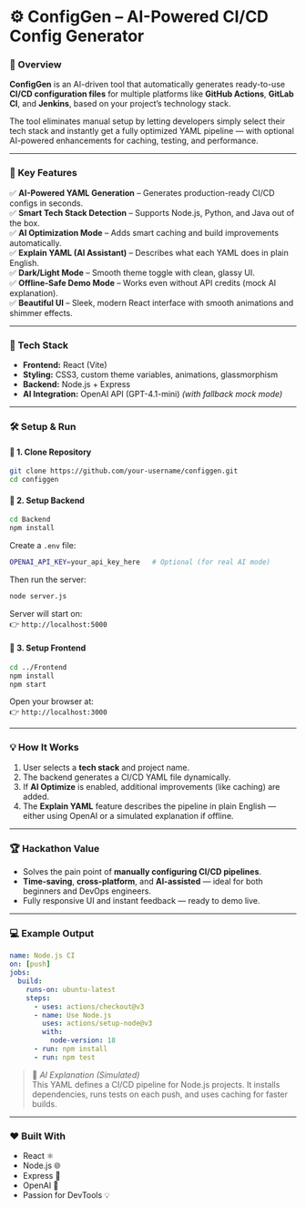 # ⚙️ ConfigGen – AI-Powered CI/CD Config Generator

### 🧠 Overview
**ConfigGen** is an AI-driven tool that automatically generates ready-to-use **CI/CD configuration files** for multiple platforms like **GitHub Actions**, **GitLab CI**, and **Jenkins**, based on your project’s technology stack.

The tool eliminates manual setup by letting developers simply select their tech stack and instantly get a fully optimized YAML pipeline — with optional AI-powered enhancements for caching, testing, and performance.

---

### 🚀 Key Features
✅ **AI-Powered YAML Generation** – Generates production-ready CI/CD configs in seconds.  
✅ **Smart Tech Stack Detection** – Supports Node.js, Python, and Java out of the box.  
✅ **AI Optimization Mode** – Adds smart caching and build improvements automatically.  
✅ **Explain YAML (AI Assistant)** – Describes what each YAML does in plain English.  
✅ **Dark/Light Mode** – Smooth theme toggle with clean, glassy UI.  
✅ **Offline-Safe Demo Mode** – Works even without API credits (mock AI explanation).  
✅ **Beautiful UI** – Sleek, modern React interface with smooth animations and shimmer effects.

---

### 🧩 Tech Stack
- **Frontend:** React (Vite)  
- **Styling:** CSS3, custom theme variables, animations, glassmorphism  
- **Backend:** Node.js + Express  
- **AI Integration:** OpenAI API (GPT-4.1-mini) *(with fallback mock mode)*

---

### 🛠️ Setup & Run

#### 🔹 1. Clone Repository
```bash
git clone https://github.com/your-username/configgen.git
cd configgen
```

#### 🔹 2. Setup Backend
```bash
cd Backend
npm install
```

Create a `.env` file:  
```bash
OPENAI_API_KEY=your_api_key_here   # Optional (for real AI mode)
```

Then run the server:  
```bash
node server.js
```
Server will start on:  
👉 `http://localhost:5000`

#### 🔹 3. Setup Frontend
```bash
cd ../Frontend
npm install
npm start
```

Open your browser at:  
👉 `http://localhost:3000`

---

### 💡 How It Works
1. User selects a **tech stack** and project name.  
2. The backend generates a CI/CD YAML file dynamically.  
3. If **AI Optimize** is enabled, additional improvements (like caching) are added.  
4. The **Explain YAML** feature describes the pipeline in plain English — either using OpenAI or a simulated explanation if offline.

---

### 🏆 Hackathon Value
- Solves the pain point of **manually configuring CI/CD pipelines**.  
- **Time-saving**, **cross-platform**, and **AI-assisted** — ideal for both beginners and DevOps engineers.  
- Fully responsive UI and instant feedback — ready to demo live.

---

### 💻 Example Output
```yaml
name: Node.js CI
on: [push]
jobs:
  build:
    runs-on: ubuntu-latest
    steps:
      - uses: actions/checkout@v3
      - name: Use Node.js
        uses: actions/setup-node@v3
        with:
          node-version: 18
      - run: npm install
      - run: npm test
```

> 🤖 *AI Explanation (Simulated)*  
> This YAML defines a CI/CD pipeline for Node.js projects. It installs dependencies, runs tests on each push, and uses caching for faster builds.

---

### ❤️ Built With
- React ⚛️  
- Node.js 🌐  
- Express 🚀  
- OpenAI 🤖  
- Passion for DevTools 💡
